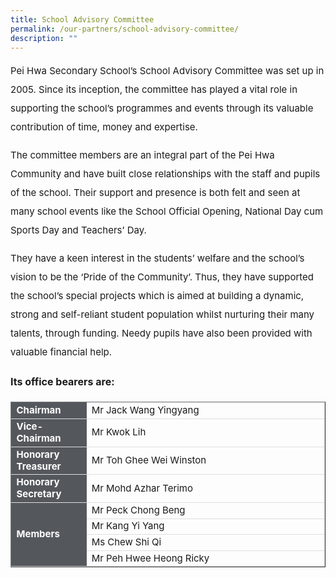 ```yaml
---
title: School Advisory Committee
permalink: /our-partners/school-advisory-committee/
description: ""
---
```

<p style="font-size:15px; line-height:2;">Pei Hwa Secondary School&rsquo;s School Advisory Committee was set up in 2005. Since its inception, the committee has played a vital role in supporting the school&rsquo;s programmes and events through its valuable contribution of time, money and expertise.</p>

<p style="font-size:15px; line-height:2;">The committee members are an integral part of the Pei Hwa Community and have built close relationships with the staff and pupils of the school. Their support and presence is both felt and seen at many school events like the School Official Opening, National Day cum Sports Day and Teachers&rsquo; Day.</p>

<p style="font-size:15px; line-height:2;">They have a keen interest in the students&rsquo; welfare and the school&rsquo;s vision to be the &lsquo;Pride of the Community&rsquo;. Thus, they have supported the school&rsquo;s special projects which is aimed at building a dynamic, strong and self-reliant student population whilst nurturing their many talents, through funding. Needy pupils have also been provided with valuable financial help.</p>

<p style="font-size:16px; line-height:2;"><strong>Its office bearers are:</strong></p>

<table border="1" style="width:100%;">
	<tbody>
		<tr>
			<td style="background-color: #54585d; font-weight: bold; font-size: 15px; border: 1px solid #54585d; color:white;border-bottom: 1px solid #dddddd;width:24%;">Chairman	</td>
			<td style="border: 1px solid #dddfe1;font-size: 15px;">Mr Jack Wang Yingyang</td>
		</tr>
		<tr>
			<td style="background-color: #54585d; font-weight: bold; font-size: 15px; border: 1px solid #54585d; color:white;border-bottom: 1px solid #dddddd;width:24%;">Vice-Chairman	</td>
			<td style="border: 1px solid #dddfe1;font-size: 15px;">Mr Kwok Lih</td>
		</tr>
		<tr>
			<td style="background-color: #54585d; font-weight: bold; font-size: 15px; border: 1px solid #54585d; color:white;border-bottom: 1px solid #dddddd;width:24%;">Honorary Treasurer	</td>
			<td style="border: 1px solid #dddfe1;font-size: 15px;">Mr Toh Ghee Wei Winston</td>
		</tr>
		<tr>
			<td style="background-color: #54585d; font-weight: bold; font-size: 15px; border: 1px solid #54585d; color:white;border-bottom: 1px solid #dddddd;width:24%;">Honorary Secretary	</td>
			<td style="border: 1px solid #dddfe1;font-size: 15px;">Mr Mohd Azhar Terimo</td>
		</tr>
		<tr>
			<td style="background-color: #54585d; font-weight: bold; font-size: 15px; border: 1px solid #54585d; color:white;border-bottom: 1px solid #dddddd;width:24%;" rowspan="4">Members	</td>
			<td style="border: 1px solid #dddfe1;font-size: 15px;">Mr Peck Chong Beng</td>
		</tr>		
		<tr>
			<td style="border: 1px solid #dddfe1;font-size: 15px;">Mr Kang Yi Yang</td>
		</tr>	
		<tr>
			<td style="border: 1px solid #dddfe1;font-size: 15px;">Ms Chew Shi Qi</td>
		</tr>	
		<tr>
			<td style="border: 1px solid #dddfe1;font-size: 15px;">Mr Peh Hwee Heong Ricky</td>
		</tr>	
</tbody>
	</table>